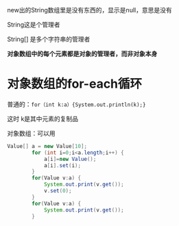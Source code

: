 new出的String数组里是没有东西的，显示是null，意思是没有

String这是个管理者

String[] 是多个字符串的管理者

**对象数组中的每个元素都是对象的管理者，而非对象本身**

# 对象数组的for-each循环

普通的：`for（int k:a）{System.out.println(k);}`

这时 k是其中元素的复制品

对象数组：可以用

```java
Value[] a = new Value[10];
		for (int i=0;i<a.length;i++) {
			a[i]=new Value();
			a[i].set(i);
		}
		for(Value v:a) {
			System.out.print(v.get());
			v.set(0);
		}
		for(Value v:a) {
			System.out.print(v.get());
		}
```



